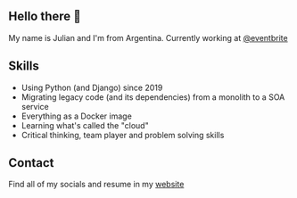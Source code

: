 ## Hello there 👋

My name is Julian and I'm from Argentina. Currently working at [@eventbrite](https://github.com/eventbrite)

## Skills

* Using Python (and Django) since 2019
* Migrating legacy code (and its dependencies) from a monolith to a SOA service
* Everything as a Docker image
* Learning what's called the "cloud"
* Critical thinking, team player and problem solving skills

## Contact

Find all of my socials and resume in my [website](https://jagadru.github.io)
